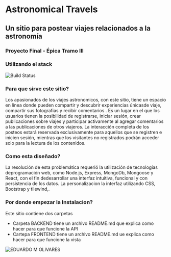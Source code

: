 # Astronomical Travels
## Un sitio para postear viajes relacionados a la astronomía

### Proyecto Final - Épica Tramo III

### Utilizando el stack

![Build Status](https://static.javatpoint.com/blog/images/mern-stack.png)

### Para que sirve este sitio?
Los apasionados de los viajes astronomicos, con este sitio, tiene un espacio en línea donde pueden compartir y descubrir experiencias únicasde viaje, compartir sus fotografias y recibir comentarios . Es un lugar en el que los usuarios tienen la posibilidad de registrarse, iniciar sesión, crear publicaciones sobre viajes y participar activamente al agregar comentarios a las publicaciones de otros viajeros. La interacción completa de los posteos estará reservada exclusivamente para aquellos que se registren e inicien sesión, mientras que los visitantes no registrados podrán acceder solo para la lectura de los contenidos.

### Como esta diseñado?
La resolución de esta problemática requerió la utilización de tecnologías deprogramación web, como Node.js, Express, MongoDb, Mongoose y React, con el fin dedesarrollar una interfaz intuitiva, funcional y con persistencia de los datos. La personalizacion la interfaz utilizando CSS, Bootstrap y tilewind,.

### Por donde empezar la Instalacion?
Este sitio contiene dos carpetas
- Carpeta BACKEND tiene un archivo README.md que explica como hacer para que funcione la API
- Cartepa FRONTEND tiene un archivo README.md ue explica como hacer para que funcione la vista




![EDUARDO M OLIVARES](https://drive.google.com/uc?id=15gjvnSNF-hzrUce-P7_4-ZG7V9Y51mtI)

